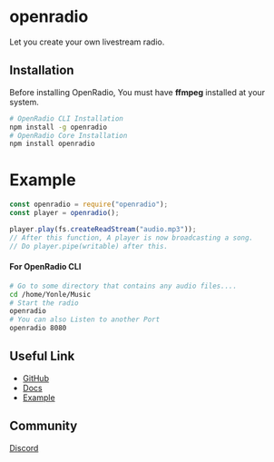 # openradio
Let you create your own livestream radio.

## Installation
Before installing OpenRadio, You must have **ffmpeg** installed at your system.
```bash
# OpenRadio CLI Installation
npm install -g openradio
# OpenRadio Core Installation
npm install openradio
```
# Example
```js
const openradio = require("openradio");
const player = openradio();

player.play(fs.createReadStream("audio.mp3"));
// After this function, A player is now broadcasting a song. 
// Do player.pipe(writable) after this.
```

#### For OpenRadio CLI
```bash
# Go to some directory that contains any audio files....
cd /home/Yonle/Music
# Start the radio
openradio
# You can also Listen to another Port
openradio 8080
```
## Useful Link
- [GitHub](https://github.com/Yonle/openradio)
- [Docs](https://github.com/Yonle/openradio/tree/radio/docs)
- [Example](https://github.com/Yonle/openradio/tree/radio/example)

## Community
[Discord](https://discord.gg/9S3ZCDR)
